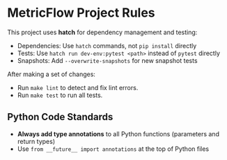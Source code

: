 # MetricFlow Project Rules

This project uses **hatch** for dependency management and testing:

- Dependencies: Use `hatch` commands, not `pip install` directly
- Tests: Use `hatch run dev-env:pytest <path>` instead of `pytest` directly
- Snapshots: Add `--overwrite-snapshots` for new snapshot tests

After making a set of changes:

- Run `make lint` to detect and fix lint errors.
- Run `make test` to run all tests.

## Python Code Standards

- **Always add type annotations** to all Python functions (parameters and return types)
- Use `from __future__ import annotations` at the top of Python files
